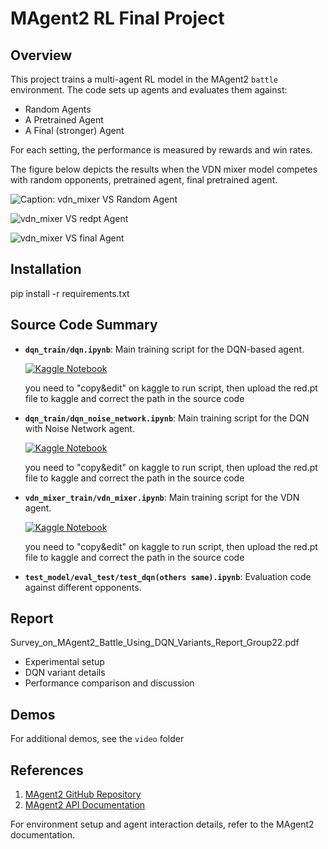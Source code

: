# MAgent2 RL Final Project

## Overview
This project trains a multi-agent RL model in the MAgent2 `battle` environment. The code sets up agents and evaluates them against:  
- Random Agents  
- A Pretrained Agent  
- A Final (stronger) Agent  

For each setting, the performance is measured by rewards and win rates.

The figure below depicts the results when the VDN mixer model competes with random opponents, pretrained agent, final pretrained agent.

![Caption: vdn_mixer VS Random Agent](https://github.com/user-attachments/assets/796d2134-90ea-4cac-b9bf-d51e1ff0aa9f)


![vdn_mixer VS redpt Agent](https://github.com/user-attachments/assets/14a048ce-ec38-4809-8d85-77bcd1d7772f)


![vdn_mixer VS final Agent](https://github.com/user-attachments/assets/ac1f0f21-b968-45cd-bd09-509223fc9c88)


## Installation
pip install -r requirements.txt
## Source Code Summary
- **`dqn_train/dqn.ipynb`**: Main training script for the DQN-based agent.
  
  [![Kaggle Notebook](https://github.com/user-attachments/assets/fa91a220-a957-49aa-b023-66f4dbcd19d6)](https://www.kaggle.com/code/huyhonglo/dqn-ipynb)
  
  you need to "copy&edit" on kaggle to run script, then upload the red.pt file to kaggle and correct the path in the source code
  
- **`dqn_train/dqn_noise_network.ipynb`**: Main training script for the DQN with Noise Network agent.
  
    [![Kaggle Notebook](https://github.com/user-attachments/assets/fa91a220-a957-49aa-b023-66f4dbcd19d6)](https://www.kaggle.com/code/huyhonglo/dqn-noise)

    you need to "copy&edit" on kaggle to run script, then upload the red.pt file to kaggle and correct the path in the source code
  
- **`vdn_mixer_train/vdn_mixer.ipynb`**: Main training script for the VDN agent.
  
    [![Kaggle Notebook](https://github.com/user-attachments/assets/fa91a220-a957-49aa-b023-66f4dbcd19d6)](https://www.kaggle.com/code/huyhonglo/vdn-mixer)

    you need to "copy&edit" on kaggle to run script, then upload the red.pt file to kaggle and correct the path in the source code
  
- **`test_model/eval_test/test_dqn(others same).ipynb`**: Evaluation code against different opponents.  

## Report
Survey_on_MAgent2_Battle_Using_DQN_Variants_Report_Group22.pdf
- Experimental setup  
- DQN variant details  
- Performance comparison and discussion  

## Demos
For additional demos, see the `video` folder 

## References
1. [MAgent2 GitHub Repository](https://github.com/Farama-Foundation/MAgent2)  
2. [MAgent2 API Documentation](https://magent2.farama.org/introduction/basic_usage/)  

For environment setup and agent interaction details, refer to the MAgent2 documentation.  
